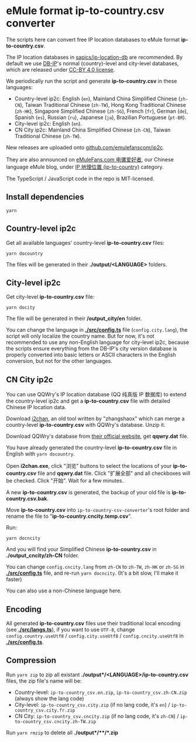 # eMule format ip-to-country.csv converter

The scripts here can convert free IP location databases to eMule format **ip-to-country.csv**.

The IP location databases in [sapics/ip-location-db](https://github.com/sapics/ip-location-db#readme) are recommended. By default we use [DB-IP](https://db-ip.com/)'s normal (country)-level and city-level databases, which are released under [CC-BY 4.0 license](https://creativecommons.org/licenses/by/4.0/).

We periodically run the script and generate **ip-to-country.csv** in these languages:

- Country-level ip2c: English (`en`), Mainland China Simplified Chinese (`zh-CN`), Taiwan Traditional Chinese (`zh-TW`), Hong Kong Traditional Chinese (`zh-HK`), Singapore Simplified Chinese (`zh-SG`), French (`fr`), German (`de`), Spanish (`es`), Russian (`ru`), Japanese (`ja`), Brazilian Portuguese (`pt-BR`).
- City-level ip2c: English (`en`).
- CN City ip2c: Mainland China Simplified Chinese (`zh-CN`), Taiwan Traditional Chinese (`zh-TW`).

New releases are uploaded onto [github.com/emulefanscom/ip2c](https://github.com/emulefanscom/ip2c).

They are also announced on [eMuleFans.com 电骡爱好者](https://www.emulefans.com/news/plugin/ip-to-country/), our Chinese language eMule blog, under [IP 地理位置 (ip-to-country)](https://www.emulefans.com/news/plugin/ip-to-country/) category.

The TypeScript / JavaScript code in the repo is MIT-licensed.

## Install dependencies

```
yarn
```

## Country-level ip2c

Get all available languages' country-level **ip-to-country.csv** files:

```
yarn docountry
```

The files will be generated in their **./output/\<LANGUAGE\>** folders.

## City-level ip2c

Get city-level **ip-to-country.csv** file:

```
yarn docity
```

The file will be generated in their **/output_city/en** folder.

You can change the language in [**./src/config.ts**](https://github.com/emulefanscom/ip-to-country-csv-converter/blob/main/src/config.ts) file (`config.city.lang`), the script will only localize the country name. But for now, it's not recommended to use any non-English language for city-level ip2c, because the scripts ensure everything from the DB-IP's city version database is properly converted into basic letters or ASCII characters in the English conversion, but not for the other languages.

## CN City ip2c

You can use QQWry's IP location database (QQ 纯真版 IP 数据库) to extend the country-level ip2c and get a **ip-to-country.csv** file with detailed Chinese IP location data.

Download [i2chan](https://github.com/emulefanscom/misc/releases/download/i2chan/i2chan.7z), an old tool written by "zhangshaox" which can merge a country-level **ip-to-country.csv** with QQWry's database. Unzip it.

Download QQWry's database from [their official website](https://www.cz88.net/), get **qqwry.dat** file.

You have already generated the country-level **ip-to-country.csv** file in English with `yarn docountry`.

Open **i2chan.exe**, click "浏览" buttons to select the locations of your **ip-to-country.csv** file and **qqwry.dat** file. Click "扩展全部" and all checkboxes will be checked. Click "开始". Wait for a few minutes.

A new **ip-to-country.csv** is generated, the backup of your old file is **ip-to-country.csv.bak**.

Move **ip-to-country.csv** into `ip-to-country-csv-converter`'s root folder and rename the file to "**ip-to-country.cncity.temp.csv**".

Run:

```
yarn docncity
```

And you will find your Simplified Chinese **ip-to-country.csv** in **./output_cncity/zh-CN** folder.

You can change `config.cncity.lang` from `zh-CN` to `zh-TW`, `zh-HK` or `zh-SG` in [**./src/config.ts**](https://github.com/emulefanscom/ip-to-country-csv-converter/blob/main/src/config.ts) file, and re-run `yarn docncity`. (It's a bit slow, I'll make it faster)

You can also use a non-Chinese language here.

## Encoding

All generated **ip-to-country.csv** files use their traditional local encoding (see [**./src/langs.ts**](https://github.com/emulefanscom/ip-to-country-csv-converter/blob/main/src/langs.ts)), if you want to use `UTF-8`, change `config.country.useUtf8` / `config.city.useUtf8` / `config.cncity.useUtf8` in [**./src/config.ts**](https://github.com/emulefanscom/ip-to-country-csv-converter/blob/main/src/config.ts).

## Compression

Run `yarn zip` to zip all existant **./output\*/\<LANGUAGE\>/ip-to-country.csv** files, the zip file's name will be:

- Country-level: `ip-to-country_csv.en.zip`, `ip-to-country_csv.zh-CN.zip` (always show the lang code)
- City-level: `ip-to-country_csv.city.zip` (if no lang code, it's `en`) / `ip-to-country_csv.city.fr.zip`
- CN City: `ip-to-country_csv.cncity.zip` (if no lang code, it's `zh-CN`) / `ip-to-country_csv.cncity.zh-TW.zip`

Run `yarn rmzip` to delete all **./output\*/\*\*/\*.zip**
